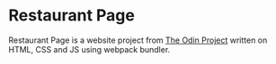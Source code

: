 # Restaurant Page

Restaurant Page is a website project from [The Odin Project](https://www.theodinproject.com/) written on HTML, CSS and JS using webpack bundler.

